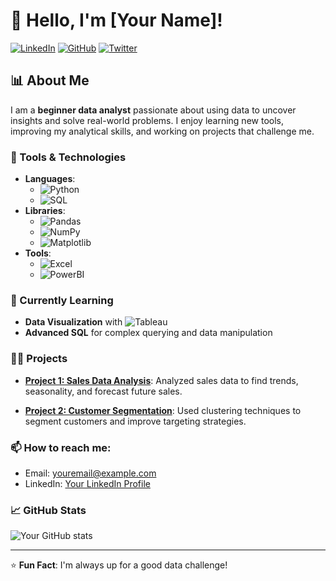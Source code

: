 # 👋 Hello, I'm [Your Name]! 

[![LinkedIn](https://img.shields.io/badge/LinkedIn-blue?style=flat&logo=linkedin)](https://www.linkedin.com/in/yourprofile)
[![GitHub](https://img.shields.io/badge/GitHub-100000?style=flat&logo=github&logoColor=white)](https://github.com/yourusername)
[![Twitter](https://img.shields.io/badge/Twitter-1DA1F2?style=flat&logo=twitter&logoColor=white)](https://twitter.com/yourhandle)

## 📊 About Me 
I am a **beginner data analyst** passionate about using data to uncover insights and solve real-world problems. I enjoy learning new tools, improving my analytical skills, and working on projects that challenge me. 

### 🔧 Tools & Technologies
- **Languages**: 
  - ![Python](https://img.shields.io/badge/-Python-3776AB?style=flat&logo=python&logoColor=white)
  - ![SQL](https://img.shields.io/badge/-SQL-4479A1?style=flat&logo=postgresql&logoColor=white)
- **Libraries**: 
  - ![Pandas](https://img.shields.io/badge/-Pandas-150458?style=flat&logo=pandas&logoColor=white)
  - ![NumPy](https://img.shields.io/badge/-NumPy-013243?style=flat&logo=numpy&logoColor=white)
  - ![Matplotlib](https://img.shields.io/badge/-Matplotlib-0066CC?style=flat&logo=matplotlib)
- **Tools**: 
  - ![Excel](https://img.shields.io/badge/-Excel-217346?style=flat&logo=microsoft-excel&logoColor=white)
  - ![PowerBI](https://img.shields.io/badge/-PowerBI-F2C811?style=flat&logo=power-bi&logoColor=black)

### 🌱 Currently Learning
- **Data Visualization** with ![Tableau](https://img.shields.io/badge/-Tableau-E97627?style=flat&logo=tableau&logoColor=white)
- **Advanced SQL** for complex querying and data manipulation

### 👨‍💻 Projects 
- **[Project 1: Sales Data Analysis](https://github.com/yourusername/project1)**: 
  Analyzed sales data to find trends, seasonality, and forecast future sales.
  
- **[Project 2: Customer Segmentation](https://github.com/yourusername/project2)**: 
  Used clustering techniques to segment customers and improve targeting strategies.

### 📫 How to reach me:
- Email: [youremail@example.com](mailto:youremail@example.com)
- LinkedIn: [Your LinkedIn Profile](https://www.linkedin.com/in/yourprofile)

### 📈 GitHub Stats
![Your GitHub stats](https://github-readme-stats.vercel.app/api?username=yourusername&show_icons=true&theme=radical)

---

⭐️ **Fun Fact**: I'm always up for a good data challenge!
